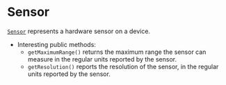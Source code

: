# Sensor

[`Sensor`](http://developer.android.com/reference/android/hardware/Sensor.html) represents a hardware sensor on a device.

* Interesting public methods:
  * `getMaximumRange()` returns the maximum range the sensor can measure in the regular units reported by the sensor. 
  * `getResolution()` reports the resolution of the sensor, in the regular units reported by the sensor.


